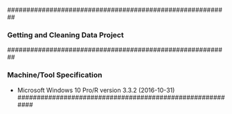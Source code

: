 ##########################################################
###              Getting and Cleaning Data Project       
##########################################################
### Machine/Tool Specification
 - Microsoft Windows 10 Pro/R version 3.3.2 (2016-10-31)
##########################################################
